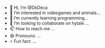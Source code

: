 - 👋 Hi, I’m @DkDeca
- 👀 I’m interested in videogames and animals...
- 🌱 I’m currently learning programming...
- 💞️ I’m looking to collaborate on hytale ...
- 📫 How to reach me ...
- 😄 Pronouns: ...
- ⚡ Fun fact: ...

<!---
DkDeca/DkDeca is a ✨ special ✨ repository because its `README.md` (this file) appears on your GitHub profile.
You can click the Preview link to take a look at your changes.
--->
